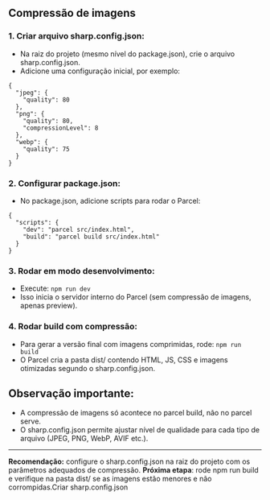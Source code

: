 ## Compressão de imagens
### 1. Criar arquivo sharp.config.json:
- Na raiz do projeto (mesmo nível do package.json), crie o arquivo sharp.config.json.
- Adicione uma configuração inicial, por exemplo:
```
{
  "jpeg": {
    "quality": 80
  },
  "png": {
    "quality": 80,
    "compressionLevel": 8
  },
  "webp": {
    "quality": 75
  }
}
```
### 2. Configurar package.json:
- No package.json, adicione scripts para rodar o Parcel:
```
{
  "scripts": {
    "dev": "parcel src/index.html",
    "build": "parcel build src/index.html"
  }
}
```
### 3. Rodar em modo desenvolvimento:
- Execute: ``npm run dev``
- Isso inicia o servidor interno do Parcel (sem compressão de imagens, apenas preview).

### 4. Rodar build com compressão:
- Para gerar a versão final com imagens comprimidas, rode: ``npm run build``
- O Parcel cria a pasta dist/ contendo HTML, JS, CSS e imagens otimizadas segundo o sharp.config.json.

## Observação importante:
- A compressão de imagens só acontece no parcel build, não no parcel serve.
- O sharp.config.json permite ajustar nível de qualidade para cada tipo de arquivo (JPEG, PNG, WebP, AVIF etc.).

---

**Recomendação:** configure o sharp.config.json na raiz do projeto com os parâmetros adequados de compressão.
**Próxima etapa**: rode npm run build e verifique na pasta dist/ se as imagens estão menores e não corrompidas.Criar sharp.config.json
